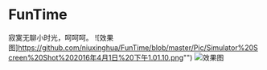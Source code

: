 # FunTime
寂寞无聊小时光，呵呵呵。
![效果图]https://github.com/niuxinghua/FunTime/blob/master/Pic/Simulator%20Screen%20Shot%202016年4月1日%20下午1.01.10.png"")
![效果图](https://github.com/niuxinghua/FunTime/blob/master/Pic/Simulator%20Screen%20Shot%202016%E5%B9%B44%E6%9C%881%E6%97%A5%20%E4%B8%8B%E5%8D%8812.45.53%202.png"")
